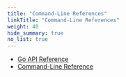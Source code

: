 ```yaml
---
title: "Command-Line References"
linkTitle: "Command-Line References"
weight: 40
hide_summary: true
no_list: true
---
```


* [Go API Reference](go-api/)
* [Command-Line Reference](command-line/)
